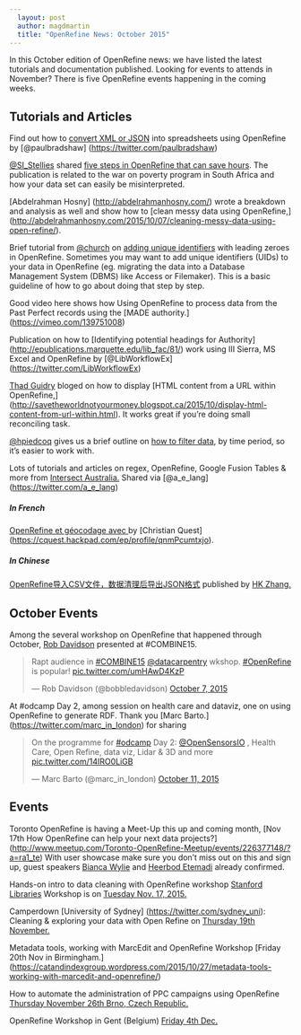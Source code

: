 ```yaml
---
  layout: post
  author: magdmartin
  title: "OpenRefine News: October 2015"
---
```

In this October edition of OpenRefine news: we have listed the latest tutorials and documentation published. Looking for events to attends in November? There is five OpenRefine events happening in the coming weeks. 


## Tutorials and Articles 

Find out how to [convert XML or JSON](http://onlinejournalismblog.com/2015/10/21/how-to-convert-xml-or-json-into-spreadsheets-using-open-refine/)  into spreadsheets using OpenRefine by [@paulbradshaw] (https://twitter.com/paulbradshaw)

[@SI_Stellies](https://twitter.com/SI_Stellies) shared [five steps in OpenRefine that can save hours](http://code4sa.org/2015/10/09/OpenRefine-5-steps.html). The publication is related to the war on poverty program in South Africa and how your data set can easily be misinterpreted. 

[Abdelrahman Hosny] (http://abdelrahmanhosny.com/) wrote a breakdown and analysis as well and show how to [clean messy data using OpenRefine,] (http://abdelrahmanhosny.com/2015/10/07/cleaning-messy-data-using-open-refine/).

Brief tutorial from [@church](https://twitter.com/church_c) on [adding unique identifiers](http://www.christophermchurch.com/adding-unique-identifiers-in-openrefine/) with leading zeroes in OpenRefine. Sometimes you may want to add unique identifiers (UIDs) to your data in OpenRefine (eg. migrating the data into a Database Management System (DBMS) like Access or Filemaker). This is a basic guideline of how to go about doing that step by step. 

Good video here shows how Using OpenRefine to process data from the Past Perfect records using the [MADE authority.] (https://vimeo.com/139751008)  

Publication on how to [Identifying potential headings for Authority] (http://epublications.marquette.edu/lib_fac/81/) work using III Sierra, MS Excel and OpenRefine by [@LibWorkflowEx] (https://twitter.com/LibWorkflowEx) 

[Thad Guidry](https://twitter.com/thadguidry) bloged on how to display [HTML content from a URL within OpenRefine,] (http://savetheworldnotyourmoney.blogspot.ca/2015/10/display-html-content-from-url-within.html). It works great if you’re doing small reconciling task.

[@hpiedcoq](https://twitter.com/hpiedcoq) gives us a brief outline on [how to filter data](http://oh-w.tf/post/131481133375/openrefine-filter-data-by-period-of-time), by time period, so it’s easier to work with.

Lots of tutorials and articles on regex, OpenRefine, Google Fusion Tables & more from [Intersect Australia.](http://www.intersect.org.au/course-resources) Shared via [@a_e_lang] (https://twitter.com/a_e_lang)

##### In French

 [OpenRefine et géocodage avec ](https://cquest.hackpad.com/OpenRefine-et-gocodage-avec-adresse.data.gouv.fr-PCbRafrVuef) by [Christian Quest] (https://cquest.hackpad.com/ep/profile/qnmPcumtxjo).
 
##### In Chinese
 
[OpenRefine导入CSV文件，数据清理后导出JSON格式](http://www.cnblogs.com/1zhk/p/4790100.html) published by [HK Zhang.](http://www.cnblogs.com/1zhk/)
 
## October Events

Among the several workshop on OpenRefine that happened through October, [Rob Davidson](https://twitter.com/bobbledavidson) presented at #COMBINE15. 

<blockquote class="twitter-tweet" lang="en"><p lang="en" dir="ltr">Rapt audience in <a href="https://twitter.com/hashtag/COMBINE15?src=hash">#COMBINE15</a> <a href="https://twitter.com/datacarpentry">@datacarpentry</a> wkshop. <a href="https://twitter.com/hashtag/OpenRefine?src=hash">#OpenRefine</a> is popular! <a href="http://t.co/umHAwD4KzP">pic.twitter.com/umHAwD4KzP</a></p>&mdash; Rob Davidson (@bobbledavidson) <a href="https://twitter.com/bobbledavidson/status/651556849636913152">October 7, 2015</a></blockquote>
<script async src="//platform.twitter.com/widgets.js" charset="utf-8"></script> 

At #odcamp Day 2, among session on health care and dataviz, one on using OpenRefine to generate RDF. Thank you [Marc Barto.] (https://twitter.com/marc_in_london) for sharing

<blockquote class="twitter-tweet" lang="en"><p lang="en" dir="ltr">On the programme for <a href="https://twitter.com/hashtag/odcamp?src=hash">#odcamp</a> Day 2: <a href="https://twitter.com/OpenSensorsIO">@OpenSensorsIO</a> , Health Care,  Open Refine, data viz, Lidar &amp; 3D and more <a href="http://t.co/14IRO0LiGB">pic.twitter.com/14IRO0LiGB</a></p>&mdash; Marc Barto (@marc_in_london) <a href="https://twitter.com/marc_in_london/status/653154972880777216">October 11, 2015</a></blockquote>
<script async src="//platform.twitter.com/widgets.js" charset="utf-8"></script>



## Events

Toronto OpenRefine is having a Meet-Up this up and coming month, [Nov 17th   How OpenRefine can help your next data projects?] (http://www.meetup.com/Toronto-OpenRefine-Meetup/events/226377148/?a=ra1_te) With user showcase make sure you don’t miss out on this and sign up, guest speakers [Bianca Wylie](http://twitter.com/biancawylie) and [Heerbod Etemadi](http://www.itcentralstation.com/users/heerbod-etemadi) already confirmed.

Hands-on intro to data cleaning with OpenRefine workshop [Stanford Libraries](https://twitter.com/stanfordlibs) Workshop is on [Tuesday Nov. 17, 2015.](http://library.stanford.edu/research/data-management-services/events#refine)

Camperdown [University of Sydney] (https://twitter.com/sydney_uni): Cleaning & exploring your data with Open Refine on [Thursday 19th November.](http://www.eventbrite.com.au/e/usyd-cleaning-exploring-your-data-with-open-refine-registration-19037151633?ref=ebapi)  

Metadata tools, working with MarcEdit and OpenRefine Workshop [Friday 20th Nov in Birmingham.] (https://catandindexgroup.wordpress.com/2015/10/27/metadata-tools-working-with-marcedit-and-openrefine/)  

How to automate the administration of PPC campaigns using OpenRefine [Thursday November 26th Brno, Czech Republic.](http://www.marketingfestival.cz/en/workshop/karel-rujzl)

OpenRefine Workshop in Gent (Belgium) [Friday 4th Dec.](http://ow.ly/TTpg3)
